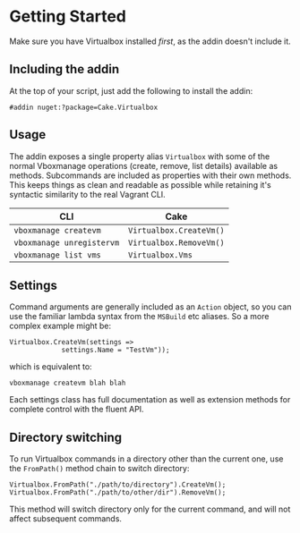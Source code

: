 # Getting Started

Make sure you have Virtualbox installed *first*, as the addin doesn't include it.

## Including the addin

At the top of your script, just add the following to install the addin:

```
#addin nuget:?package=Cake.Virtualbox
```

## Usage

The addin exposes a single property alias `Virtualbox` with some of the normal Vboxmanage operations (create, remove, list details) available as methods. Subcommands are included as properties with their own methods. This keeps things as clean and readable as possible while retaining it's syntactic similarity to the real Vagrant CLI.

|CLI|Cake|
|---|----|
|`vboxmanage createvm`|`Virtualbox.CreateVm()`|
|`vboxmanage unregistervm`|`Virtualbox.RemoveVm()`|
|`vboxmanage list vms`|`Virtualbox.Vms`|

## Settings

Command arguments are generally included as an `Action` object, so you can use the familiar lambda syntax from the `MSBuild` etc aliases. So a more complex example might be:

```
Virtualbox.CreateVm(settings =>
             settings.Name = "TestVm"));
```
which is equivalent to:
```
vboxmanage createvm blah blah
```

Each settings class has full documentation as well as extension methods for complete control with the fluent API.

## Directory switching

To run Virtualbox commands in a directory other than the current one, use the `FromPath()` method chain to switch directory:

```
Virtualbox.FromPath("./path/to/directory").CreateVm();
Virtualbox.FromPath("./path/to/other/dir").RemoveVm();
```

This method will switch directory only for the current command, and will not affect subsequent commands.